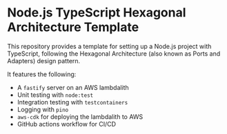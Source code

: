 # Node.js TypeScript Hexagonal Architecture Template

This repository provides a template for setting up a Node.js project with TypeScript, following the Hexagonal Architecture (also known as Ports and Adapters) design pattern.

It features the following:

- A `fastify` server on an AWS lambdalith
- Unit testing with `node:test`
- Integration testing with `testcontainers`
- Logging with `pino`
- `aws-cdk` for deploying the lambdalith to AWS
- GitHub actions workflow for CI/CD
